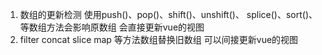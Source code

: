 1. 数组的更新检测  使用push()、pop()、shift()、unshift()、 splice()、sort()、等数组方法会影响原数组  会直接更新vue的视图
2. filter concat slice map 等方法数组替换旧数组 可以间接更新vue的视图